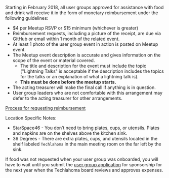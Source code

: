 Starting in February 2018, all user groups approved for assistance with food and drink will receive it in the form of monetary reimbursement under the following guidelines:
* $4 per Meetup RSVP or $15 minimum (whichever is greater)
* Reimbursement requests, including a picture of the receipt, are due via GitHub or email within 1 month of the related event.
* At least 1 photo of the user group event in action is posted on Meetup event.
* The Meetup event description is accurate and gives information on the scope of the event or material covered. 
  * The title and description for the event must include the topic ("Lightning Talks" is acceptable if the description includes the topics for the talks or an explanation of what a lightning talk is). 
  * **This must be done before the meetup starts.**
* The acting treasurer will make the final call if anything is in question.
* User group leaders who are not comfortable with this arrangement may defer to the acting treasurer for other arrangements.

[Process for requesting reimbursement](https://github.com/techlahoma/user-group-docs/blob/master/Requesting-Reimbursement.md)

Location Specific Notes:
* StarSpace46 - You don’t need to bring plates, cups, or utensils. Plates and napkins are on the shelves above the kitchen sink.
* 36 Degrees - There are extra plates, cups, and utensils located in the shelf labeled `Techlahoma` in the main meeting room on the far left by the sink.

If food was not requested when your user group was onboarded, you will have to wait until you submit the [user group application](https://docs.google.com/forms/d/e/1FAIpQLSdZWz8DMl95ONdr9YZl4qghLFfNZXDxwr_4P2690EAGbgl6eg/viewform?c=0&w=1) for sponsorship for the next year when the Techlahoma board reviews and approves expenses.
